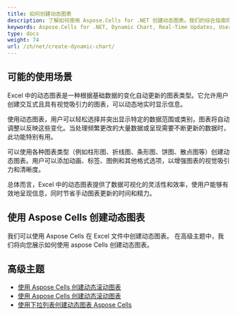 ```yaml
---
title: 如何创建动态图表
description: 了解如何使用 Aspose.Cells for .NET 创建动态图表。我们的综合指南将演示如何根据用户输入或系统数据更改实时更新和修改图表的数据、布局和外观。
keywords: Aspose.Cells for .NET, Dynamic Chart, Real-Time Updates, User Input, System Data Changes, Data Visualization.
type: docs
weight: 74
url: /zh/net/create-dynamic-chart/
---
```

##  **可能的使用场景**
Excel 中的动态图表是一种根据基础数据的变化自动更新的图表类型。它允许用户创建交互式且具有视觉吸引力的图表，可以动态地实时显示信息。

使用动态图表，用户可以轻松选择并突出显示特定的数据范围或类别，图表将自动调整以反映这些变化。当处理频繁更改的大量数据或呈现需要不断更新的数据时，此功能特别有用。

可以使用各种图表类型（例如柱形图、折线图、条形图、饼图、散点图等）创建动态图表。用户可以添加动画、标签、图例和其他格式选项，以增强图表的视觉吸引力和清晰度。

总体而言，Excel 中的动态图表提供了数据可视化的灵活性和效率，使用户能够有效地呈现信息，同时节省手动图表更新的时间和精力。

##  **使用 Aspose Cells 创建动态图表**
我们可以使用 Aspose Cells 在 Excel 文件中创建动态图表。
在高级主题中，我们将向您展示如何使用 aspose Cells 创建动态图表。

##  **高级主题**
- [使用 Aspose Cells 创建动态滚动图表](/cells/zh/net/create-dynamic-rolling-chart/)
- [使用 Aspose Cells 创建动态滚动图表](/cells/zh/net/create-dynamic-scrolling-chart/)
- [使用下拉列表创建动态图表 Aspose Cells](/cells/zh/net/create-dynamic-chart-with-dropdownlist/)
